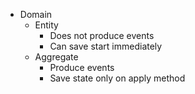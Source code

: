 - Domain
  - Entity
    - Does not produce events
    - Can save start immediately
  - Aggregate 
    - Produce events
    - Save state only on apply method